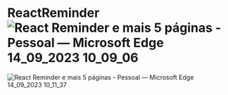 # ReactReminder![React Reminder e mais 5 páginas - Pessoal — Microsoft​ Edge 14_09_2023 10_09_06](https://github.com/Deborasm/ReactReminder/assets/104082460/863d40f1-9302-4ca8-a4b8-3875fefde691)
![React Reminder e mais 5 páginas - Pessoal — Microsoft​ Edge 14_09_2023 10_11_37](https://github.com/Deborasm/ReactReminder/assets/104082460/28f13811-de0b-4c7f-80a0-11963318cf74)
